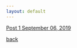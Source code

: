 ```yaml
---
layout: default
---
```

 




<a href="../_posts/2019-09-06-Blog-Entry-1.html">Post 1 September 06, 2019</a>






[back](./)
